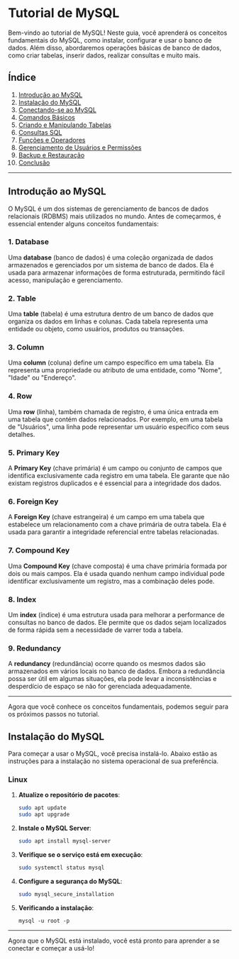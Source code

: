 # Tutorial de MySQL

Bem-vindo ao tutorial de MySQL! Neste guia, você aprenderá os conceitos fundamentais do MySQL, como instalar, configurar e usar o banco de dados. Além disso, abordaremos operações básicas de banco de dados, como criar tabelas, inserir dados, realizar consultas e muito mais.

## Índice

1. [Introdução ao MySQL](#introdução-ao-mysql)
2. [Instalação do MySQL](#instalação-do-mysql)
3. [Conectando-se ao MySQL](#conectando-se-ao-mysql)
4. [Comandos Básicos](#comandos-básicos)
5. [Criando e Manipulando Tabelas](#criando-e-manipulando-tabelas)
6. [Consultas SQL](#consultas-sql)
7. [Funções e Operadores](#funções-e-operadores)
8. [Gerenciamento de Usuários e Permissões](#gerenciamento-de-usuários-e-permissões)
9. [Backup e Restauração](#backup-e-restauração)
10. [Conclusão](#conclusão)

---

## Introdução ao MySQL

O MySQL é um dos sistemas de gerenciamento de bancos de dados relacionais (RDBMS) mais utilizados no mundo. Antes de começarmos, é essencial entender alguns conceitos fundamentais:

### 1. Database
Uma **database** (banco de dados) é uma coleção organizada de dados armazenados e gerenciados por um sistema de banco de dados. Ela é usada para armazenar informações de forma estruturada, permitindo fácil acesso, manipulação e gerenciamento.

### 2. Table
Uma **table** (tabela) é uma estrutura dentro de um banco de dados que organiza os dados em linhas e colunas. Cada tabela representa uma entidade ou objeto, como usuários, produtos ou transações.

### 3. Column
Uma **column** (coluna) define um campo específico em uma tabela. Ela representa uma propriedade ou atributo de uma entidade, como "Nome", "Idade" ou "Endereço".

### 4. Row
Uma **row** (linha), também chamada de registro, é uma única entrada em uma tabela que contém dados relacionados. Por exemplo, em uma tabela de "Usuários", uma linha pode representar um usuário específico com seus detalhes.

### 5. Primary Key
A **Primary Key** (chave primária) é um campo ou conjunto de campos que identifica exclusivamente cada registro em uma tabela. Ele garante que não existam registros duplicados e é essencial para a integridade dos dados.

### 6. Foreign Key
A **Foreign Key** (chave estrangeira) é um campo em uma tabela que estabelece um relacionamento com a chave primária de outra tabela. Ela é usada para garantir a integridade referencial entre tabelas relacionadas.

### 7. Compound Key
Uma **Compound Key** (chave composta) é uma chave primária formada por dois ou mais campos. Ela é usada quando nenhum campo individual pode identificar exclusivamente um registro, mas a combinação deles pode.

### 8. Index
Um **index** (índice) é uma estrutura usada para melhorar a performance de consultas no banco de dados. Ele permite que os dados sejam localizados de forma rápida sem a necessidade de varrer toda a tabela.

### 9. Redundancy
A **redundancy** (redundância) ocorre quando os mesmos dados são armazenados em vários locais no banco de dados. Embora a redundância possa ser útil em algumas situações, ela pode levar a inconsistências e desperdício de espaço se não for gerenciada adequadamente.

---

Agora que você conhece os conceitos fundamentais, podemos seguir para os próximos passos no tutorial.

## Instalação do MySQL

Para começar a usar o MySQL, você precisa instalá-lo. Abaixo estão as instruções para a instalação no sistema operacional de sua preferência.

### Linux

1. **Atualize o repositório de pacotes**:
   ```bash
   sudo apt update
   sudo apt upgrade
   ```

2. **Instale o MySQL Server**:
   ```bash
   sudo apt install mysql-server
   ```
   
3. **Verifique se o serviço está em execução**:
   ```bash
   sudo systemctl status mysql
   ```

4. **Configure a segurança do MySQL**:
   ```bash
   sudo mysql_secure_installation
   ```

5. **Verificando a instalação**:
   ```
   mysql -u root -p
   ```

---

Agora que o MySQL está instalado, você está pronto para aprender a se conectar e começar a usá-lo!



